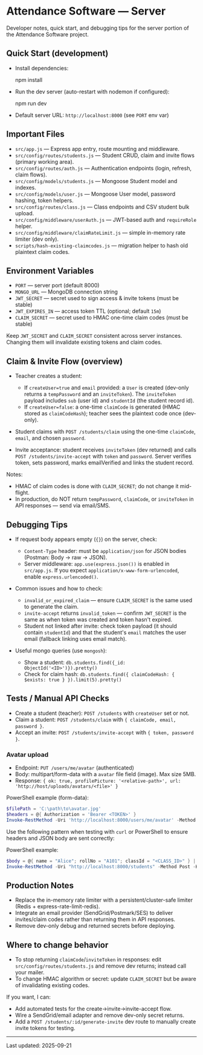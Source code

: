 # Attendance Software — Server

Developer notes, quick start, and debugging tips for the server portion of the Attendance Software project.

## Quick Start (development)

- Install dependencies:

  npm install

- Run the dev server (auto-restart with nodemon if configured):

  npm run dev

- Default server URL: `http://localhost:8000` (see `PORT` env var)

## Important Files

- `src/app.js` — Express app entry, route mounting and middleware.
- `src/config/routes/students.js` — Student CRUD, claim and invite flows (primary working area).
- `src/config/routes/auth.js` — Authentication endpoints (login, refresh, claim flows).
- `src/config/models/students.js` — Mongoose Student model and indexes.
- `src/config/models/user.js` — Mongoose User model, password hashing, token helpers.
- `src/config/routes/class.js` — Class endpoints and CSV student bulk upload.
- `src/config/middleware/userAuth.js` — JWT-based auth and `requireRole` helper.
- `src/config/middleware/claimRateLimit.js` — simple in-memory rate limiter (dev only).
- `scripts/hash-existing-claimcodes.js` — migration helper to hash old plaintext claim codes.

## Environment Variables

- `PORT` — server port (default 8000)
- `MONGO_URL` — MongoDB connection string
- `JWT_SECRET` — secret used to sign access & invite tokens (must be stable)
- `JWT_EXPIRES_IN` — access token TTL (optional; default `15m`)
- `CLAIM_SECRET` — secret used to HMAC one-time claim codes (must be stable)

Keep `JWT_SECRET` and `CLAIM_SECRET` consistent across server instances. Changing them will invalidate existing tokens and claim codes.

## Claim & Invite Flow (overview)

- Teacher creates a student:
  - If `createUser=true` and `email` provided: a `User` is created (dev-only returns a `tempPassword` and an `inviteToken`). The `inviteToken` payload includes `sub` (user id) and `studentId` (the student record id).
  - If `createUser=false`: a one-time `claimCode` is generated (HMAC stored as `claimCodeHash`); teacher sees the plaintext code once (dev-only).

- Student claims with `POST /students/claim` using the one-time `claimCode`, `email`, and chosen `password`.

- Invite acceptance: student receives `inviteToken` (dev returned) and calls `POST /students/invite-accept` with `token` and `password`. Server verifies token, sets password, marks emailVerified and links the student record.

Notes:
- HMAC of claim codes is done with `CLAIM_SECRET`; do not change it mid-flight.
- In production, do NOT return `tempPassword`, `claimCode`, or `inviteToken` in API responses — send via email/SMS.

## Debugging Tips

- If request body appears empty (`{}`) on the server, check:
  - `Content-Type` header: must be `application/json` for JSON bodies (Postman: Body → raw → JSON).
  - Server middleware: `app.use(express.json())` is enabled in `src/app.js`. If you expect `application/x-www-form-urlencoded`, enable `express.urlencoded()`.

- Common issues and how to check:
  - `invalid_or_expired_claim` — ensure `CLAIM_SECRET` is the same used to generate the claim.
  - `invite-accept` returns `invalid_token` — confirm `JWT_SECRET` is the same as when token was created and token hasn't expired.
  - Student not linked after invite: check token payload (it should contain `studentId`) and that the student's `email` matches the user email (fallback linking uses email match).

- Useful mongo queries (use `mongosh`):
  - Show a student: `db.students.find({_id: ObjectId('<ID>')}).pretty()`
  - Check for claim hash: `db.students.find({ claimCodeHash: { $exists: true } }).limit(5).pretty()`

## Tests / Manual API Checks

- Create a student (teacher): `POST /students` with `createUser` set or not.
- Claim a student: `POST /students/claim` with `{ claimCode, email, password }`.
- Accept an invite: `POST /students/invite-accept` with `{ token, password }`.

### Avatar upload

- Endpoint: `PUT /users/me/avatar` (authenticated)
- Body: multipart/form-data with a `avatar` file field (image). Max size 5MB.
- Response: `{ ok: true, profilePicture: '<relative-path>', url: 'http://host/uploads/avatars/<file>' }`

PowerShell example (form-data):

```powershell
$filePath = 'C:\path\to\avatar.jpg'
$headers = @{ Authorization = 'Bearer <TOKEN>' }
Invoke-RestMethod -Uri 'http://localhost:8000/users/me/avatar' -Method Put -Headers $headers -InFile $filePath -ContentType 'multipart/form-data; boundary=----WebKitFormBoundary' 
```


Use the following pattern when testing with `curl` or PowerShell to ensure headers and JSON body are sent correctly:

PowerShell example:

```powershell
$body = @{ name = "Alice"; rollNo = "A101"; classId = "<CLASS_ID>" } | ConvertTo-Json
Invoke-RestMethod -Uri "http://localhost:8000/students" -Method Post -Headers @{ Authorization = "Bearer <TOKEN>"; "Content-Type" = "application/json" } -Body $body
```

## Production Notes

- Replace the in-memory rate limiter with a persistent/cluster-safe limiter (Redis + express-rate-limit-redis).
- Integrate an email provider (SendGrid/Postmark/SES) to deliver invites/claim codes rather than returning them in API responses.
- Remove dev-only debug and returned secrets before deploying.

## Where to change behavior

- To stop returning `claimCode`/`inviteToken` in responses: edit `src/config/routes/students.js` and remove dev returns; instead call your mailer.
- To change HMAC algorithm or secret: update `CLAIM_SECRET` but be aware of invalidating existing codes.

If you want, I can:
- Add automated tests for the create→invite→invite-accept flow.
- Wire a SendGrid/email adapter and remove dev-only secret returns.
- Add a `POST /students/:id/generate-invite` dev route to manually create invite tokens for testing.

---
Last updated: 2025-09-21
